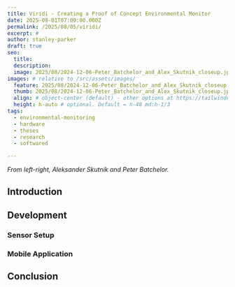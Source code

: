 ```yaml
---
title: Viridi - Creating a Proof of Concept Environmental Monitor
date: 2025-08-01T07:00:00.000Z
permalink: /2025/08/05/viridi/
excerpt: #
author: stanley-parker
draft: true
seo:
  title:
  description:
  image: 2025/08/2024-12-06-Peter_Batchelor_and_Alex_Skutnik_closeup.jpg #
images: # relative to /src/assets/images/
  feature: 2025/08/2024-12-06-Peter_Batchelor_and_Alex_Skutnik_closeup.jpg #
  thumb: 2025/08/2024-12-06-Peter_Batchelor_and_Alex_Skutnik_closeup.jpg #
  align: # object-center (default) - other options at https://tailwindcss.com/docs/object-position
  height: h-auto # optional. Default = h-48 md:h-1/3
tags:
  - environmental-monitoring
  - hardware
  - theses
  - research
  - softwared

---
```


*From left-right, Aleksander Skutnik and Peter Batchelor.*

## Introduction


## Development

### Sensor Setup

### Mobile Application

## Conclusion
